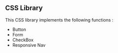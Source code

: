 **CSS Library**
-
This CSS library implements the following functions :

- Button
- Form
- CheckBox
- Responsive Nav